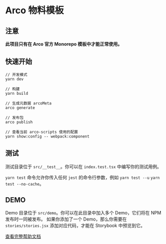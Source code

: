 # Arco 物料模板

## 注意

**此项目只有在 Arco 官方 Monorepo 模板中才能正常使用。**

## 快速开始

```
// 开发模式
yarn dev

// 构建
yarn build

// 生成元数据 arcoMeta
arco generate

// 发布包
arco publish

// 查看当前 arco-scripts 使用的配置
yarn show:config -- webpack:component
```

## 测试

测试目录位于 `src/__test__`。你可以在 `index.test.tsx` 中编写你的测试用例。

`yarn test` 命令允许你传入任何 `jest` 的命令行参数，例如 `yarn test --u` `yarn test --no-cache`。

## DEMO

Demo 目录位于 `src/demo`。你可以在此目录中加入多个 Demo，它们将在 NPM 发布时一同被发布。
如果你添加了一个 Demo，那么你需要在 `stories/stories.jsx` 添加对应代码，才能在 Storybook 中预览到它。

[查看完整帮助文档](https://arco.design/cli)
